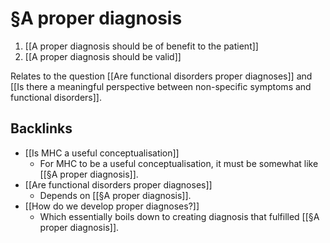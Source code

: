 # §A proper diagnosis
1. [[A proper diagnosis should be of benefit to the patient]]
2. [[A proper diagnosis should be valid]]

Relates to the question [[Are functional disorders proper diagnoses]] and [[Is there a meaningful perspective between non-specific symptoms and functional disorders]].

## Backlinks
* [[Is MHC a useful conceptualisation]]
	* For MHC to be a useful conceptualisation, it must be somewhat like [[§A proper diagnosis]].
* [[Are functional disorders proper diagnoses]]
	* Depends on [[§A proper diagnosis]].
* [[How do we develop proper diagnoses?]]
	* Which essentially boils down to creating diagnosis that fulfilled [[§A proper diagnosis]].

<!-- #Work -->

<!-- {BearID:317F3844-4D9C-483F-BEC4-3077D81F48DC-15756-0000130C07172868} -->
